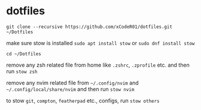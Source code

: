 # dotfiles


`git clone --recursive https://github.com/xCodeR01/dotfiles.git ~/Dotfiles`

make sure stow is installed `sudo apt install stow` or `sudo dnf install stow`

`cd ~/Dotfiles`

remove any zsh related file from home like `.zshrc`, `.zprofile` etc. and then run
`stow zsh`

remove any nvim related file from `~/.config/nvim` and `~/.config/local/share/nvim`  and then run
`stow nvim` 

to stow `git`, `compton`, `featherpad` etc., configs, run
`stow others`
